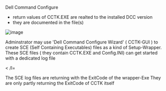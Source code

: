 Dell Command Configure 
- return values of CCTK.EXE are realted to the installed DCC version
- they are documented in the file(s)

![image](https://github.com/user-attachments/assets/4622e68f-8a82-45a4-9b51-bf888334aab6)

Adminstrator may use 'Dell Command Configure Wizard' ( CCTK-GUI ) to create SCE (Self Containing Executables) files as a kind of Setup-Wrapper. 
These SCE files ( they contain CCTK.EXE and Config.INI) can get started with a dedicated log file 
 
 <<SCEExeFilePath></SCEExeFilePath> /l=<SCELogFilePath>

The SCE log files are returning with the ExitCode of the wrapper-Exe
They are only partly returning the ExitCode of CCTK itself
